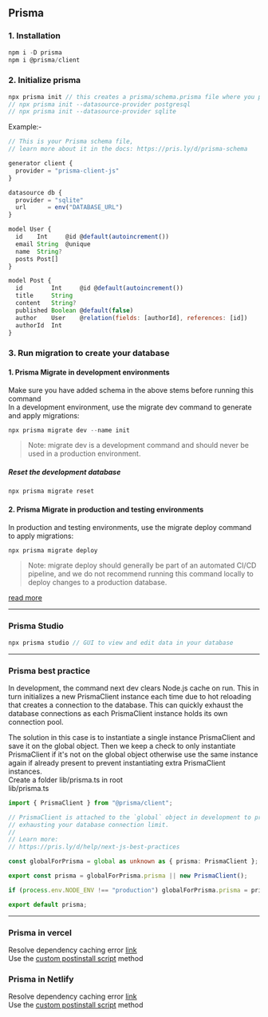 ## Prisma

### 1. Installation

```js
npm i -D prisma
npm i @prisma/client
```

### 2. Initialize prisma

```js
npx prisma init // this creates a prisma/schema.prisma file where you put your schema
// npx prisma init --datasource-provider postgresql
// npx prisma init --datasource-provider sqlite
```

Example:-

```js
// This is your Prisma schema file,
// learn more about it in the docs: https://pris.ly/d/prisma-schema

generator client {
  provider = "prisma-client-js"
}

datasource db {
  provider = "sqlite"
  url      = env("DATABASE_URL")
}

model User {
  id    Int     @id @default(autoincrement())
  email String  @unique
  name  String?
  posts Post[]
}

model Post {
  id        Int     @id @default(autoincrement())
  title     String
  content   String?
  published Boolean @default(false)
  author    User    @relation(fields: [authorId], references: [id])
  authorId  Int
}
```

### 3. Run migration to create your database

#### 1. Prisma Migrate in development environments

Make sure you have added schema in the above stems before running this command <br>
In a development environment, use the migrate dev command to generate and apply migrations:

```js
npx prisma migrate dev --name init
```

> Note: migrate dev is a development command and should never be used in a production environment.

##### Reset the development database

```js
npx prisma migrate reset
```

#### 2. Prisma Migrate in production and testing environments

In production and testing environments, use the migrate deploy command to apply migrations:

```js
npx prisma migrate deploy
```

> Note: migrate deploy should generally be part of an automated CI/CD pipeline, and we do not recommend running this command locally to deploy changes to a production database.

[read more](https://www.prisma.io/docs/concepts/components/prisma-migrate/migrate-development-production#production-and-testing-environments)

<hr>

### Prisma Studio

```js
npx prisma studio // GUI to view and edit data in your database
```

<hr>

### Prisma best practice

In development, the command next dev clears Node.js cache on run. This in turn initializes a new PrismaClient instance each time due to hot reloading that creates a connection to the database. This can quickly exhaust the database connections as each PrismaClient instance holds its own connection pool.<br>

The solution in this case is to instantiate a single instance PrismaClient and save it on the global object. Then we keep a check to only instantiate PrismaClient if it's not on the global object otherwise use the same instance again if already present to prevent instantiating extra PrismaClient instances.<br>
Create a folder lib/prisma.ts in root <br>
lib/prisma.ts

```ts
import { PrismaClient } from "@prisma/client";

// PrismaClient is attached to the `global` object in development to prevent
// exhausting your database connection limit.
//
// Learn more:
// https://pris.ly/d/help/next-js-best-practices

const globalForPrisma = global as unknown as { prisma: PrismaClient };

export const prisma = globalForPrisma.prisma || new PrismaClient();

if (process.env.NODE_ENV !== "production") globalForPrisma.prisma = prisma;

export default prisma;
```

<hr>

### Prisma in vercel

Resolve dependency caching error
[link](https://www.prisma.io/docs/guides/other/troubleshooting-orm/help-articles/vercel-caching-issue) <br>
Use the [custom postinstall script](https://www.prisma.io/docs/guides/other/troubleshooting-orm/help-articles/vercel-caching-issue#a-custom-postinstall-script) method

### Prisma in Netlify

Resolve dependency caching error
[link](https://www.prisma.io/docs/guides/other/troubleshooting-orm/help-articles/netlify-caching-issue) <br>
Use the [custom postinstall script](https://www.prisma.io/docs/guides/other/troubleshooting-orm/help-articles/netlify-caching-issue#a-custom-postinstall-script) method
